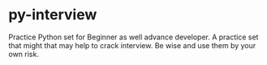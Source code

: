 # py-interview
Practice Python set for Beginner as well advance developer. A practice set that might that may help to crack interview. Be wise and use them by your own risk.
